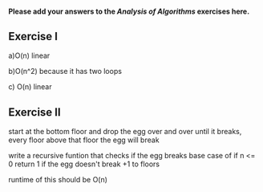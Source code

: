 #### Please add your answers to the **_Analysis of Algorithms_** exercises here.

## Exercise I

a)O(n) linear

b)O(n^2) because it has two loops

c) O(n) linear

## Exercise II

start at the bottom floor and drop the egg over and over until it breaks, every floor above that floor the egg will break

write a recursive funtion that checks if the egg breaks
base case of if n <= 0 return 1
if the egg doesn't break +1 to floors

runtime of this should be O(n)

